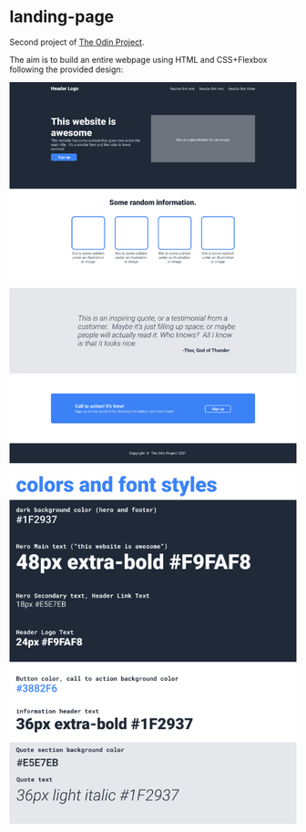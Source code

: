 # landing-page
Second project of [The Odin Project](https://www.theodinproject.com/lessons/foundations-landing-page).

The aim is to build an entire webpage using HTML and CSS+Flexbox following the provided design:

![Full design of the website to build](./01.png "Full Design")

![Style sheet including colors and fonts to use](./02.png "Colors and Fonts")
